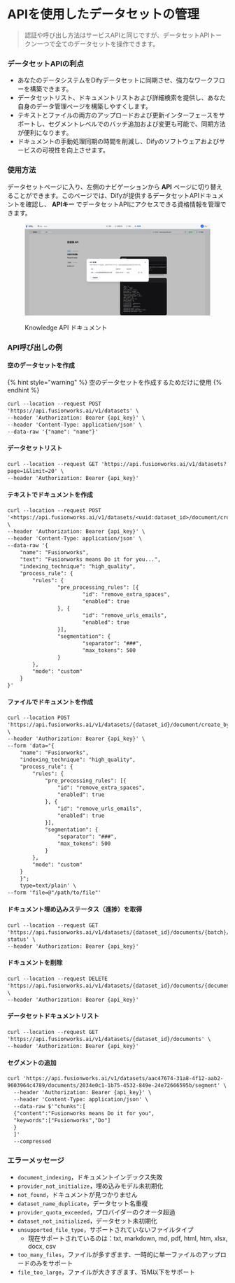 # APIを使用したデータセットの管理

> 認証や呼び出し方法はサービスAPIと同じですが、データセットAPIトークン一つで全てのデータセットを操作できます。

### データセットAPIの利点

* あなたのデータシステムをDifyデータセットに同期させ、強力なワークフローを構築できます。
* データセットリスト、ドキュメントリストおよび詳細検索を提供し、あなた自身のデータ管理ページを構築しやすくします。
* テキストとファイルの両方のアップロードおよび更新インターフェースをサポートし、セグメントレベルでのバッチ追加および変更も可能で、同期方法が便利になります。
* ドキュメントの手動処理同期の時間を削減し、Difyのソフトウェアおよびサービスの可視性を向上させます。

### 使用方法

データセットページに入り、左側のナビゲーションから **API** ページに切り替えることができます。このページでは、Difyが提供するデータセットAPIドキュメントを確認し、 **APIキー** でデータセットAPIにアクセスできる資格情報を管理できます。

<figure><img src="../../.gitbook/assets/dataset-api-token.png" alt=""><figcaption><p>Knowledge API ドキュメント</p></figcaption></figure>

### API呼び出しの例

#### **空のデータセットを作成**

{% hint style="warning" %}
空のデータセットを作成するためだけに使用
{% endhint %}

```
curl --location --request POST 'https://api.fusionworks.ai/v1/datasets' \
--header 'Authorization: Bearer {api_key}' \
--header 'Content-Type: application/json' \
--data-raw '{"name": "name"}'

```

#### **データセットリスト**

```
curl --location --request GET 'https://api.fusionworks.ai/v1/datasets?page=1&limit=20' \
--header 'Authorization: Bearer {api_key}'

```

#### **テキストでドキュメントを作成**

```
curl --location --request POST '<https://api.fusionworks.ai/v1/datasets/<uuid:dataset_id>/document/create_by_text>' \
--header 'Authorization: Bearer {api_key}' \
--header 'Content-Type: application/json' \
--data-raw '{
    "name": "Fusionworks",
    "text": "Fusionworks means Do it for you...",
    "indexing_technique": "high_quality",
    "process_rule": {
        "rules": {
                "pre_processing_rules": [{
                        "id": "remove_extra_spaces",
                        "enabled": true
                }, {
                        "id": "remove_urls_emails",
                        "enabled": true
                }],
                "segmentation": {
                        "separator": "###",
                        "max_tokens": 500
                }
        },
        "mode": "custom"
    }
}'

```

#### **ファイルでドキュメントを作成**

```
curl --location POST 'https://api.fusionworks.ai/v1/datasets/{dataset_id}/document/create_by_file' \
--header 'Authorization: Bearer {api_key}' \
--form 'data="{
	"name": "Fusionworks",
	"indexing_technique": "high_quality",
	"process_rule": {
		"rules": {
			"pre_processing_rules": [{
				"id": "remove_extra_spaces",
				"enabled": true
			}, {
				"id": "remove_urls_emails",
				"enabled": true
			}],
			"segmentation": {
				"separator": "###",
				"max_tokens": 500
			}
		},
		"mode": "custom"
	}
    }";
    type=text/plain' \
--form 'file=@"/path/to/file"'

```

#### **ドキュメント埋め込みステータス（進捗）を取得**

```
curl --location --request GET 'https://api.fusionworks.ai/v1/datasets/{dataset_id}/documents/{batch}/indexing-status' \
--header 'Authorization: Bearer {api_key}'
```

#### **ドキュメントを削除**

```
curl --location --request DELETE 'https://api.fusionworks.ai/v1/datasets/{dataset_id}/documents/{document_id}' \
--header 'Authorization: Bearer {api_key}'
```

#### **データセットドキュメントリスト**

```
curl --location --request GET 'https://api.fusionworks.ai/v1/datasets/{dataset_id}/documents' \
--header 'Authorization: Bearer {api_key}'

```

#### **セグメントの追加**

```
curl 'https://api.fusionworks.ai/v1/datasets/aac47674-31a8-4f12-aab2-9603964c4789/documents/2034e0c1-1b75-4532-849e-24e72666595b/segment' \
  --header 'Authorization: Bearer {api_key}' \
  --header 'Content-Type: application/json' \
  --data-raw $'"chunks":[
  {"content":"Fusionworks means Do it for you",
  "keywords":["Fusionworks","Do"]
  }
  ]'
  --compressed

```

### エラーメッセージ

* `document_indexing`，ドキュメントインデックス失敗
* `provider_not_initialize`，埋め込みモデル未初期化
* `not_found`，ドキュメントが見つかりません
* `dataset_name_duplicate`，データセット名重複
* `provider_quota_exceeded`，プロバイダーのクオータ超過
* `dataset_not_initialized`，データセット未初期化
* `unsupported_file_type`，サポートされていないファイルタイプ
  * 現在サポートされているのは：txt, markdown, md, pdf, html, htm, xlsx, docx, csv
* `too_many_files`，ファイルが多すぎます、一時的に単一ファイルのアップロードのみをサポート
* `file_too_large`，ファイルが大きすぎます、15M以下をサポート